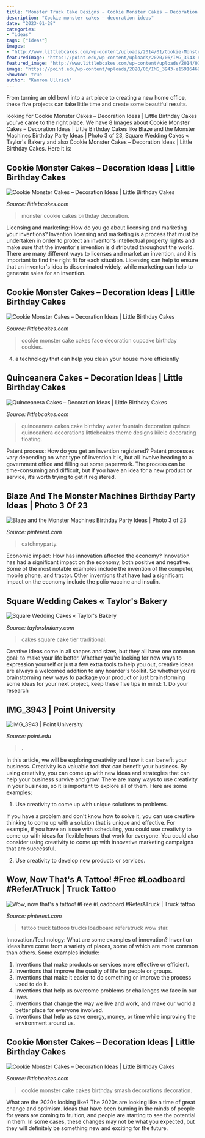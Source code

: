 ```yaml
---
title: "Monster Truck Cake Designs ~ Cookie Monster Cakes – Decoration Ideas"
description: "Cookie monster cakes – decoration ideas"
date: "2023-01-28"
categories:
- "ideas"
tags: ["ideas"]
images:
- "http://www.littlebcakes.com/wp-content/uploads/2014/01/Cookie-Monster-Cakes-Images.jpg"
featuredImage: "https://point.edu/wp-content/uploads/2020/06/IMG_3943-e1591646966137.jpg"
featured_image: "http://www.littlebcakes.com/wp-content/uploads/2014/01/Cookie-Monster-Cakes-Images.jpg"
image: "https://point.edu/wp-content/uploads/2020/06/IMG_3943-e1591646966137.jpg"
ShowToc: true
author: "Kamron Ullrich"
---
```



From turning an old bowl into a art piece to creating a new home office, these five projects can take little time and create some beautiful results.

	

		
looking for Cookie Monster Cakes – Decoration Ideas | Little Birthday Cakes you've came to the right place. We have 8 Images about Cookie Monster Cakes – Decoration Ideas | Little Birthday Cakes like Blaze and the Monster Machines Birthday Party Ideas | Photo 3 of 23, Square Wedding Cakes « Taylor&#039;s Bakery and also Cookie Monster Cakes – Decoration Ideas | Little Birthday Cakes. Here it is:
		
    
## Cookie Monster Cakes – Decoration Ideas | Little Birthday Cakes

<img loading=lazy src="http://www.littlebcakes.com/wp-content/uploads/2014/01/Cookie-Monster-Cakes-Images.jpg" onerror="this.onerror=null;this.src='https://tse2.mm.bing.net/th?id=OIP.Zh5ECvn-vVN4yezZeugDcgHaJ4&amp;pid=15.1';" alt="Cookie Monster Cakes – Decoration Ideas | Little Birthday Cakes">

_Source: littlebcakes.com_

>monster cookie cakes birthday decoration. 

	

Licensing and marketing: How do you go about licensing and marketing your inventions?
Invention licensing and marketing is a process that must be undertaken in order to protect an inventor's intellectual property rights and make sure that the inventor's invention is distributed throughout the world. There are many different ways to licenses and market an invention, and it is important to find the right fit for each situation. Licensing can help to ensure that an inventor's idea is disseminated widely, while marketing can help to generate sales for an invention.

    
## Cookie Monster Cakes – Decoration Ideas | Little Birthday Cakes

<img loading=lazy src="http://www.littlebcakes.com/wp-content/uploads/2014/01/Cookie-Monster-Cake-Pictures.jpg" onerror="this.onerror=null;this.src='https://tse2.mm.bing.net/th?id=OIP.Uwrj9sjURIxg2z46YxbhQQHaJ4&amp;pid=15.1';" alt="Cookie Monster Cakes – Decoration Ideas | Little Birthday Cakes">

_Source: littlebcakes.com_

>cookie monster cake cakes face decoration cupcake birthday cookies. 

	

4. a technology that can help you clean your house more efficiently

    
## Quinceanera Cakes – Decoration Ideas | Little Birthday Cakes

<img loading=lazy src="http://www.littlebcakes.com/wp-content/uploads/2014/02/Quinceanera-Cakes-Images.jpg" onerror="this.onerror=null;this.src='https://tse2.mm.bing.net/th?id=OIP.eb562l3yZDVRRee2bEp8zwHaFj&amp;pid=15.1';" alt="Quinceanera Cakes – Decoration Ideas | Little Birthday Cakes">

_Source: littlebcakes.com_

>quinceanera cakes cake birthday water fountain decoration quince quinceañera decorations littlebcakes theme designs kilele decorating floating. 

	

Patent process: How do you get an invention registered?
Patent processes vary depending on what type of invention it is, but all involve heading to a government office and filling out some paperwork. The process can be time-consuming and difficult, but if you have an idea for a new product or service, it’s worth trying to get it registered.

    
## Blaze And The Monster Machines Birthday Party Ideas | Photo 3 Of 23

<img loading=lazy src="https://i.pinimg.com/736x/78/f1/d0/78f1d07fce0f96a751c874dab78bc4e7.jpg" onerror="this.onerror=null;this.src='https://tse1.mm.bing.net/th?id=OIP.xWdhZtRE6qGqPHFEvjIOiAHaJ3&amp;pid=15.1';" alt="Blaze and the Monster Machines Birthday Party Ideas | Photo 3 of 23">

_Source: pinterest.com_

>catchmyparty. 

	

Economic impact: How has innovation affected the economy?
Innovation has had a significant impact on the economy, both positive and negative. Some of the most notable examples include the invention of the computer, mobile phone, and tractor. Other inventions that have had a significant impact on the economy include the polio vaccine and insulin.

    
## Square Wedding Cakes « Taylor&#039;s Bakery

<img loading=lazy src="http://www.taylorsbakery.com/wordpress/wp-content/uploads/2010/03/4-Tier-Square-Traditional.jpg" onerror="this.onerror=null;this.src='https://tse1.mm.bing.net/th?id=OIP.gnXJKv2PVea67AOW0hI1kQHaKq&amp;pid=15.1';" alt="Square Wedding Cakes « Taylor&#039;s Bakery">

_Source: taylorsbakery.com_

>cakes square cake tier traditional. 

	

Creative ideas come in all shapes and sizes, but they all have one common goal: to make your life better. Whether you're looking for new ways to expression yourself or just a few extra tools to help you out, creative ideas are always a welcomed addition to any hoarder's toolkit. So whether you're brainstorming new ways to package your product or just brainstorming some ideas for your next project, keep these five tips in mind: 1. Do your research

    
## IMG_3943 | Point University

<img loading=lazy src="https://point.edu/wp-content/uploads/2020/06/IMG_3943-e1591646966137.jpg" onerror="this.onerror=null;this.src='https://tse1.mm.bing.net/th?id=OIP.Cgqb3rgpxEeXpof_6TZYmwHaDV&amp;pid=15.1';" alt="IMG_3943 | Point University">

_Source: point.edu_

>. 

	

In this article, we will be exploring creativity and how it can benefit your business.
Creativity is a valuable tool that can benefit your business. By using creativity, you can come up with new ideas and strategies that can help your business survive and grow. There are many ways to use creativity in your business, so it is important to explore all of them. Here are some examples:
1. Use creativity to come up with unique solutions to problems.

If you have a problem and don't know how to solve it, you can use creative thinking to come up with a solution that is unique and effective. For example, if you have an issue with scheduling, you could use creativity to come up with ideas for flexible hours that work for everyone. You could also consider using creativity to come up with innovative marketing campaigns that are successful.

2. Use creativity to develop new products or services.

    
## Wow, Now That&#039;s A Tattoo! #Free #Loadboard #ReferATruck | Truck Tattoo

<img loading=lazy src="https://i.pinimg.com/736x/e9/cd/07/e9cd07300b3e93545eda5b0064efa3cd--tattoo-free-a-tattoo.jpg" onerror="this.onerror=null;this.src='https://tse4.mm.bing.net/th?id=OIP.T7RINRgNau8FHQW6L_ehBQHaJ4&amp;pid=15.1';" alt="Wow, now that&#039;s a tattoo! #Free #Loadboard #ReferATruck | Truck tattoo">

_Source: pinterest.com_

>tattoo truck tattoos trucks loadboard referatruck wow star. 

	

Innovation/Technology: What are some examples of innovation?
Invention ideas have come from a variety of places, some of which are more common than others. Some examples include:
1. Inventions that make products or services more effective or efficient. 
2. Inventions that improve the quality of life for people or groups. 
3. Inventions that make it easier to do something or improve the process used to do it. 
4. Inventions that help us overcome problems or challenges we face in our lives. 
5. Inventions that change the way we live and work, and make our world a better place for everyone involved. 
6. Inventions that help us save energy, money, or time while improving the environment around us.

    
## Cookie Monster Cakes – Decoration Ideas | Little Birthday Cakes

<img loading=lazy src="http://www.littlebcakes.com/wp-content/uploads/2014/01/Cookie-Monster-Cake-Images.jpg" onerror="this.onerror=null;this.src='https://tse2.mm.bing.net/th?id=OIP.gYPMEUX7O8_32fMGseBwYAHaFi&amp;pid=15.1';" alt="Cookie Monster Cakes – Decoration Ideas | Little Birthday Cakes">

_Source: littlebcakes.com_

>cookie monster cake cakes birthday smash decorations decoration. 

	

What are the 2020s looking like?
The 2020s are looking like a time of great change and optimism. Ideas that have been burning in the minds of people for years are coming to fruition, and people are starting to see the potential in them. In some cases, these changes may not be what you expected, but they will definitely be something new and exciting for the future.

